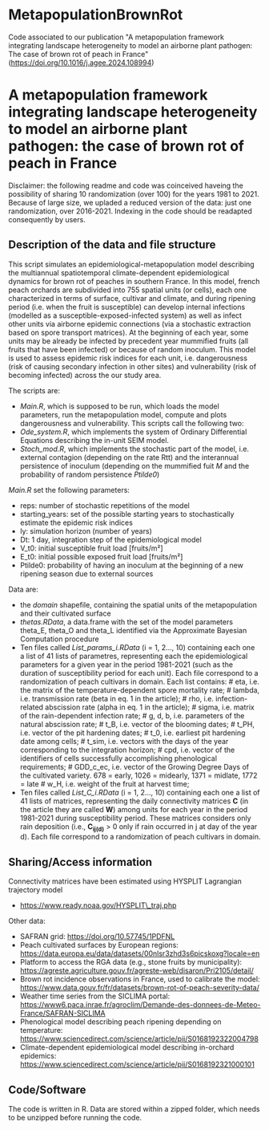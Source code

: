 # MetapopulationBrownRot
Code associated to our publication "A metapopulation framework integrating landscape heterogeneity to model an airborne plant pathogen: The case of brown rot of peach in France" (https://doi.org/10.1016/j.agee.2024.108994)

# A metapopulation framework integrating landscape heterogeneity to model an airborne plant pathogen: the case of brown rot of peach in France

Disclaimer: the following readme and code was coinceived haveing the possibility of sharing 10 randomization (over 100) for the years 1981 to 2021. Because of large size, we upladed a reduced version of the data: just one randomization, over 2016-2021. Indexing in the code should be readapted consequently by users.

## Description of the data and file structure

This script simulates an epidemiological-metapopulation model describing the multiannual spatiotemporal climate-dependent epidemiological dynamics for brown rot of peaches in southern France. In this model, french peach orchards are subdivided into 755 spatial units (or cells), each one characterized in terms of surface, cultivar and climate, and during ripening period (i.e. when the fruit is susceptible) can develop internal infections (modelled as a susceptible-exposed-infected system) as well as infect other units via airborne epidemic connections (via a stochastic extraction based on spore transport matrices). At the beginning of each year, some units may be already be infected by precedent year mummified fruits (all fruits that have been infected) or because of random inoculum. This model is used to assess epidemic risk indices for each unit, i.e. dangerousness (risk of causing secondary infection in other sites) and vulnerability (risk of becoming infected) across the our study area.

The scripts are:

* *Main.R*, which is supposed to be run, which loads the model parameters, run the metapopulation model, compute and plots dangerousness and vulnerability. This scripts call the following two:
* *Ode\_system.R*, which implements the system of Ordinary Differential Equations describing the in-unit SEIM model.
* *Stoch\_mod.R*, which implements the stochastic part of the model, i.e. external contagion (depending on the rate Rtt) and the interannual persistence of inoculum (depending on the mummified fuit *M* and the probability of random persistence *Ptilde0*)

*Main.R* set the following parameters:

* reps: number of stochastic repetitions of the model
* starting\_years: set of the possible starting years to stochastically estimate the epidemic risk indices
* ly: simulation horizon (number of years)
* Dt: 1 day, integration step of the epidemiological model
* V\_t0: initial susceptible fruit load [fruits/m²]
* E\_t0: initial possible exposed fruit load [fruits/m²]
* Ptilde0: probability of having an inoculum at the beginning of a new ripening season due to external sources

Data are:

* the *domain* shapefile, containing the spatial units of the metapopulation and their cultivated surface
* *thetas.RData*, a data.frame with the set of the model parameters theta\_E, theta\_O and theta\_L identified via the Approximate Bayesian Computation procedure
* Ten files called *List\_params\_i.RData* (i = 1, 2..., 10) containing each one a list of 41 lists of parametres, representing each the epidemiological parameters for a given year in the period 1981-2021 (such as the duration of susceptibility period for each unit). Each file correspond to a randomization of peach cultivars in domain. Each list contains:
    \# eta\, i\.e\. the matrix of the temperature\-dependent spore mortality rate;
    \# lambda\, i\.e\. transmission rate \(beta in eq\. 1 in the article\);
    \# rho\, i\.e\. infection\-related abscission rate \(alpha in eq\. 1 in the article\);
    \# sigma\, i\.e\. matrix of the rain\-dependent infection rate;
    \# g\, d\, b\, i\.e\. parameters of the natural abscission rate;
    \# t\_B\, i\.e\. vector of the blooming dates;
    \# t\_PH\, i\.e\. vector of the pit hardening dates;
    \# t\_0\, i\.e\. earliest pit hardening date among cells;
    \# t\_sim\, i\.e\. vectors with the days of the year corresponding to the integration horizon;
    \# cpd\, i\.e\. vector of the identifiers of cells successfully accomplishing phenological requirements;
    \# GDD\_c\_ec\, i\.e\. vector of the Growing Degree Days of the cultivated variety\. 678 = early\, 1026 = midearly\, 1371 = midlate\, 1772 = late
    \# w\_H\, i\.e\. weight of the fruit at harvest time;
* Ten files called *List\_C\_i.RData* (i = 1, 2..., 10) containing each one a list of 41 lists of matrices, representing the daily connectivity matrices **C** (in the article they are called **W**) among units for each year in the period 1981-2021 during susceptibility period. These matrices considers only rain deposition (i.e., **C<sub>ij(d)</sub>** &gt; 0 only if rain occurred in j at day of the year d). Each file correspond to a randomization of peach cultivars in domain.

## Sharing/Access information

Connectivity matrices have been estimated using HYSPLIT Lagrangian trajectory model

* https://www.ready.noaa.gov/HYSPLIT\_traj.php

Other data:

* SAFRAN grid: https://doi.org/10.57745/1PDFNL
* Peach cultivated surfaces by European regions: https://data.europa.eu/data/datasets/00nlsr3zhd3s6picskoxg?locale=en
* Platform to access the RGA data (e.g., stone fruits by municipality): https://agreste.agriculture.gouv.fr/agreste-web/disaron/Pri2105/detail/
* Brown rot incidence observations in France, used to calibrate the model: https://www.data.gouv.fr/fr/datasets/brown-rot-of-peach-severity-data/
* Weather time series from the SICLIMA portal: https://www6.paca.inrae.fr/agroclim/Demande-des-donnees-de-Meteo-France/SAFRAN-SICLIMA
* Phenological model describing peach ripening depending on temperature: https://www.sciencedirect.com/science/article/pii/S0168192322004798
* Climate-dependent epidemiological model describing in-orchard epidemics: https://www.sciencedirect.com/science/article/pii/S0168192321000101

## Code/Software

The code is written in R. Data are stored within a zipped folder, which needs to be unzipped before running the code.

